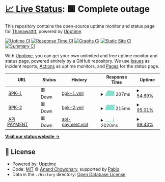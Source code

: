 # [📈 Live Status](https://status.meo.pp.ua): <!--live status--> **🟥 Complete outage**

This repository contains the open-source uptime monitor and status page for [Thanawatttt](https://status.meo.pp.ua), powered by [Upptime](https://github.com/upptime/upptime).

[![Uptime CI](https://github.com/Thanawatttt/meouptime/workflows/Uptime%20CI/badge.svg)](https://github.com/Thanawatttt/meouptime/actions?query=workflow%3A%22Uptime+CI%22)
[![Response Time CI](https://github.com/Thanawatttt/meouptime/workflows/Response%20Time%20CI/badge.svg)](https://github.com/Thanawatttt/meouptime/actions?query=workflow%3A%22Response+Time+CI%22)
[![Graphs CI](https://github.com/Thanawatttt/meouptime/workflows/Graphs%20CI/badge.svg)](https://github.com/Thanawatttt/meouptime/actions?query=workflow%3A%22Graphs+CI%22)
[![Static Site CI](https://github.com/Thanawatttt/meouptime/workflows/Static%20Site%20CI/badge.svg)](https://github.com/Thanawatttt/meouptime/actions?query=workflow%3A%22Static+Site+CI%22)
[![Summary CI](https://github.com/Thanawatttt/meouptime/workflows/Summary%20CI/badge.svg)](https://github.com/Thanawatttt/meouptime/actions?query=workflow%3A%22Summary+CI%22)

With [Upptime](https://upptime.js.org), you can get your own unlimited and free uptime monitor and status page, powered entirely by a GitHub repository. We use [Issues](https://github.com/Thanawatttt/meouptime/issues) as incident reports, [Actions](https://github.com/Thanawatttt/meouptime/actions) as uptime monitors, and [Pages](https://status.meo.pp.ua) for the status page.

<!--start: status pages-->
<!-- This summary is generated by Upptime (https://github.com/upptime/upptime) -->
<!-- Do not edit this manually, your changes will be overwritten -->
<!-- prettier-ignore -->
| URL | Status | History | Response Time | Uptime |
| --- | ------ | ------- | ------------- | ------ |
| <img alt="" src="https://icons.duckduckgo.com/ip3/null.ico" height="13"> [BPK-1](bpk1.meo.pp.ua) | 🟥 Down | [bpk-1.yml](https://github.com/Thanawatttt/meouptime/commits/HEAD/history/bpk-1.yml) | <details><summary><img alt="Response time graph" src="./graphs/bpk-1/response-time-week.png" height="20"> 207ms</summary><br><a href="https://status.meo.pp.ua/history/bpk-1"><img alt="Response time 230" src="https://img.shields.io/endpoint?url=https%3A%2F%2Fraw.githubusercontent.com%2FThanawatttt%2Fmeouptime%2FHEAD%2Fapi%2Fbpk-1%2Fresponse-time.json"></a><br><a href="https://status.meo.pp.ua/history/bpk-1"><img alt="24-hour response time 0" src="https://img.shields.io/endpoint?url=https%3A%2F%2Fraw.githubusercontent.com%2FThanawatttt%2Fmeouptime%2FHEAD%2Fapi%2Fbpk-1%2Fresponse-time-day.json"></a><br><a href="https://status.meo.pp.ua/history/bpk-1"><img alt="7-day response time 207" src="https://img.shields.io/endpoint?url=https%3A%2F%2Fraw.githubusercontent.com%2FThanawatttt%2Fmeouptime%2FHEAD%2Fapi%2Fbpk-1%2Fresponse-time-week.json"></a><br><a href="https://status.meo.pp.ua/history/bpk-1"><img alt="30-day response time 230" src="https://img.shields.io/endpoint?url=https%3A%2F%2Fraw.githubusercontent.com%2FThanawatttt%2Fmeouptime%2FHEAD%2Fapi%2Fbpk-1%2Fresponse-time-month.json"></a><br><a href="https://status.meo.pp.ua/history/bpk-1"><img alt="1-year response time 230" src="https://img.shields.io/endpoint?url=https%3A%2F%2Fraw.githubusercontent.com%2FThanawatttt%2Fmeouptime%2FHEAD%2Fapi%2Fbpk-1%2Fresponse-time-year.json"></a></details> | <details><summary><a href="https://status.meo.pp.ua/history/bpk-1">54.69%</a></summary><a href="https://status.meo.pp.ua/history/bpk-1"><img alt="All-time uptime 89.70%" src="https://img.shields.io/endpoint?url=https%3A%2F%2Fraw.githubusercontent.com%2FThanawatttt%2Fmeouptime%2FHEAD%2Fapi%2Fbpk-1%2Fuptime.json"></a><br><a href="https://status.meo.pp.ua/history/bpk-1"><img alt="24-hour uptime 0.00%" src="https://img.shields.io/endpoint?url=https%3A%2F%2Fraw.githubusercontent.com%2FThanawatttt%2Fmeouptime%2FHEAD%2Fapi%2Fbpk-1%2Fuptime-day.json"></a><br><a href="https://status.meo.pp.ua/history/bpk-1"><img alt="7-day uptime 54.69%" src="https://img.shields.io/endpoint?url=https%3A%2F%2Fraw.githubusercontent.com%2FThanawatttt%2Fmeouptime%2FHEAD%2Fapi%2Fbpk-1%2Fuptime-week.json"></a><br><a href="https://status.meo.pp.ua/history/bpk-1"><img alt="30-day uptime 88.48%" src="https://img.shields.io/endpoint?url=https%3A%2F%2Fraw.githubusercontent.com%2FThanawatttt%2Fmeouptime%2FHEAD%2Fapi%2Fbpk-1%2Fuptime-month.json"></a><br><a href="https://status.meo.pp.ua/history/bpk-1"><img alt="1-year uptime 89.70%" src="https://img.shields.io/endpoint?url=https%3A%2F%2Fraw.githubusercontent.com%2FThanawatttt%2Fmeouptime%2FHEAD%2Fapi%2Fbpk-1%2Fuptime-year.json"></a></details>
| <img alt="" src="https://icons.duckduckgo.com/ip3/null.ico" height="13"> [BPK-2](bpk2.meo.pp.ua) | 🟥 Down | [bpk-2.yml](https://github.com/Thanawatttt/meouptime/commits/HEAD/history/bpk-2.yml) | <details><summary><img alt="Response time graph" src="./graphs/bpk-2/response-time-week.png" height="20"> 215ms</summary><br><a href="https://status.meo.pp.ua/history/bpk-2"><img alt="Response time 229" src="https://img.shields.io/endpoint?url=https%3A%2F%2Fraw.githubusercontent.com%2FThanawatttt%2Fmeouptime%2FHEAD%2Fapi%2Fbpk-2%2Fresponse-time.json"></a><br><a href="https://status.meo.pp.ua/history/bpk-2"><img alt="24-hour response time 222" src="https://img.shields.io/endpoint?url=https%3A%2F%2Fraw.githubusercontent.com%2FThanawatttt%2Fmeouptime%2FHEAD%2Fapi%2Fbpk-2%2Fresponse-time-day.json"></a><br><a href="https://status.meo.pp.ua/history/bpk-2"><img alt="7-day response time 215" src="https://img.shields.io/endpoint?url=https%3A%2F%2Fraw.githubusercontent.com%2FThanawatttt%2Fmeouptime%2FHEAD%2Fapi%2Fbpk-2%2Fresponse-time-week.json"></a><br><a href="https://status.meo.pp.ua/history/bpk-2"><img alt="30-day response time 229" src="https://img.shields.io/endpoint?url=https%3A%2F%2Fraw.githubusercontent.com%2FThanawatttt%2Fmeouptime%2FHEAD%2Fapi%2Fbpk-2%2Fresponse-time-month.json"></a><br><a href="https://status.meo.pp.ua/history/bpk-2"><img alt="1-year response time 229" src="https://img.shields.io/endpoint?url=https%3A%2F%2Fraw.githubusercontent.com%2FThanawatttt%2Fmeouptime%2FHEAD%2Fapi%2Fbpk-2%2Fresponse-time-year.json"></a></details> | <details><summary><a href="https://status.meo.pp.ua/history/bpk-2">95.01%</a></summary><a href="https://status.meo.pp.ua/history/bpk-2"><img alt="All-time uptime 96.54%" src="https://img.shields.io/endpoint?url=https%3A%2F%2Fraw.githubusercontent.com%2FThanawatttt%2Fmeouptime%2FHEAD%2Fapi%2Fbpk-2%2Fuptime.json"></a><br><a href="https://status.meo.pp.ua/history/bpk-2"><img alt="24-hour uptime 65.08%" src="https://img.shields.io/endpoint?url=https%3A%2F%2Fraw.githubusercontent.com%2FThanawatttt%2Fmeouptime%2FHEAD%2Fapi%2Fbpk-2%2Fuptime-day.json"></a><br><a href="https://status.meo.pp.ua/history/bpk-2"><img alt="7-day uptime 95.01%" src="https://img.shields.io/endpoint?url=https%3A%2F%2Fraw.githubusercontent.com%2FThanawatttt%2Fmeouptime%2FHEAD%2Fapi%2Fbpk-2%2Fuptime-week.json"></a><br><a href="https://status.meo.pp.ua/history/bpk-2"><img alt="30-day uptime 97.78%" src="https://img.shields.io/endpoint?url=https%3A%2F%2Fraw.githubusercontent.com%2FThanawatttt%2Fmeouptime%2FHEAD%2Fapi%2Fbpk-2%2Fuptime-month.json"></a><br><a href="https://status.meo.pp.ua/history/bpk-2"><img alt="1-year uptime 96.54%" src="https://img.shields.io/endpoint?url=https%3A%2F%2Fraw.githubusercontent.com%2FThanawatttt%2Fmeouptime%2FHEAD%2Fapi%2Fbpk-2%2Fuptime-year.json"></a></details>
| <img alt="" src="https://icons.duckduckgo.com/ip3/api.meo.pp.ua.ico" height="13"> [API PAYMENT](https://api.meo.pp.ua/status) | 🟥 Down | [api-payment.yml](https://github.com/Thanawatttt/meouptime/commits/HEAD/history/api-payment.yml) | <details><summary><img alt="Response time graph" src="./graphs/api-payment/response-time-week.png" height="20"> 2020ms</summary><br><a href="https://status.meo.pp.ua/history/api-payment"><img alt="Response time 1282" src="https://img.shields.io/endpoint?url=https%3A%2F%2Fraw.githubusercontent.com%2FThanawatttt%2Fmeouptime%2FHEAD%2Fapi%2Fapi-payment%2Fresponse-time.json"></a><br><a href="https://status.meo.pp.ua/history/api-payment"><img alt="24-hour response time 7016" src="https://img.shields.io/endpoint?url=https%3A%2F%2Fraw.githubusercontent.com%2FThanawatttt%2Fmeouptime%2FHEAD%2Fapi%2Fapi-payment%2Fresponse-time-day.json"></a><br><a href="https://status.meo.pp.ua/history/api-payment"><img alt="7-day response time 2020" src="https://img.shields.io/endpoint?url=https%3A%2F%2Fraw.githubusercontent.com%2FThanawatttt%2Fmeouptime%2FHEAD%2Fapi%2Fapi-payment%2Fresponse-time-week.json"></a><br><a href="https://status.meo.pp.ua/history/api-payment"><img alt="30-day response time 1421" src="https://img.shields.io/endpoint?url=https%3A%2F%2Fraw.githubusercontent.com%2FThanawatttt%2Fmeouptime%2FHEAD%2Fapi%2Fapi-payment%2Fresponse-time-month.json"></a><br><a href="https://status.meo.pp.ua/history/api-payment"><img alt="1-year response time 1282" src="https://img.shields.io/endpoint?url=https%3A%2F%2Fraw.githubusercontent.com%2FThanawatttt%2Fmeouptime%2FHEAD%2Fapi%2Fapi-payment%2Fresponse-time-year.json"></a></details> | <details><summary><a href="https://status.meo.pp.ua/history/api-payment">99.43%</a></summary><a href="https://status.meo.pp.ua/history/api-payment"><img alt="All-time uptime 99.73%" src="https://img.shields.io/endpoint?url=https%3A%2F%2Fraw.githubusercontent.com%2FThanawatttt%2Fmeouptime%2FHEAD%2Fapi%2Fapi-payment%2Fuptime.json"></a><br><a href="https://status.meo.pp.ua/history/api-payment"><img alt="24-hour uptime 98.48%" src="https://img.shields.io/endpoint?url=https%3A%2F%2Fraw.githubusercontent.com%2FThanawatttt%2Fmeouptime%2FHEAD%2Fapi%2Fapi-payment%2Fuptime-day.json"></a><br><a href="https://status.meo.pp.ua/history/api-payment"><img alt="7-day uptime 99.43%" src="https://img.shields.io/endpoint?url=https%3A%2F%2Fraw.githubusercontent.com%2FThanawatttt%2Fmeouptime%2FHEAD%2Fapi%2Fapi-payment%2Fuptime-week.json"></a><br><a href="https://status.meo.pp.ua/history/api-payment"><img alt="30-day uptime 99.75%" src="https://img.shields.io/endpoint?url=https%3A%2F%2Fraw.githubusercontent.com%2FThanawatttt%2Fmeouptime%2FHEAD%2Fapi%2Fapi-payment%2Fuptime-month.json"></a><br><a href="https://status.meo.pp.ua/history/api-payment"><img alt="1-year uptime 99.73%" src="https://img.shields.io/endpoint?url=https%3A%2F%2Fraw.githubusercontent.com%2FThanawatttt%2Fmeouptime%2FHEAD%2Fapi%2Fapi-payment%2Fuptime-year.json"></a></details>

<!--end: status pages-->

[**Visit our status website →**](https://status.meo.pp.ua)

## 📄 License

- Powered by: [Upptime](https://github.com/upptime/upptime)
- Code: [MIT](./LICENSE) © [Anand Chowdhary](https://anandchowdhary.com), supported by [Pabio](https://pabio.com)
- Data in the `./history` directory: [Open Database License](https://opendatacommons.org/licenses/odbl/1-0/)
